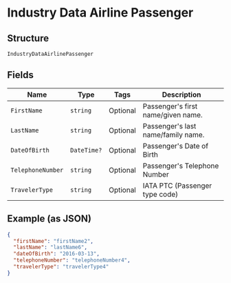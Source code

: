 
# Industry Data Airline Passenger

## Structure

`IndustryDataAirlinePassenger`

## Fields

| Name | Type | Tags | Description |
|  --- | --- | --- | --- |
| `FirstName` | `string` | Optional | Passenger's first name/given name. |
| `LastName` | `string` | Optional | Passenger's last name/family name. |
| `DateOfBirth` | `DateTime?` | Optional | Passenger's Date of Birth |
| `TelephoneNumber` | `string` | Optional | Passenger's Telephone Number |
| `TravelerType` | `string` | Optional | IATA PTC (Passenger type code) |

## Example (as JSON)

```json
{
  "firstName": "firstName2",
  "lastName": "lastName6",
  "dateOfBirth": "2016-03-13",
  "telephoneNumber": "telephoneNumber4",
  "travelerType": "travelerType4"
}
```

